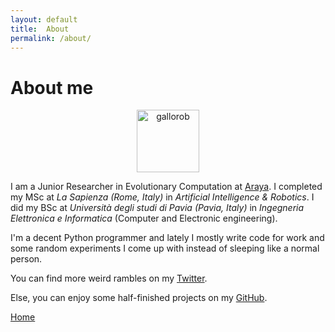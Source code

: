 ```yaml
---
layout: default
title:  About
permalink: /about/
---
```


# About me
<p align="center">
  <img src="https://avatars1.githubusercontent.com/u/32876132?s=460&u=04061a41dc379f3047290ed4621c9ade164f0f5e&v=4?raw=true" alt="gallorob" height="100"/>
</p>


I am a Junior Researcher in Evolutionary Computation at [Araya](https://research.araya.org/members/reinforcement-learning/). I completed my MSc at _La Sapienza (Rome, Italy)_ in _Artificial Intelligence & Robotics_. I did my BSc at _Università degli studi di Pavia (Pavia, Italy)_ in _Ingegneria Elettronica e Informatica_ (Computer and Electronic engineering).

I'm a decent Python programmer and lately I mostly write code for work and some random experiments I come up with instead of sleeping like a normal person.

You can find more weird rambles on my [Twitter](https://twitter.com/gallorob2).

Else, you can enjoy some half-finished projects on my [GitHub](https://github.com/gallorob).



[Home](README.md)